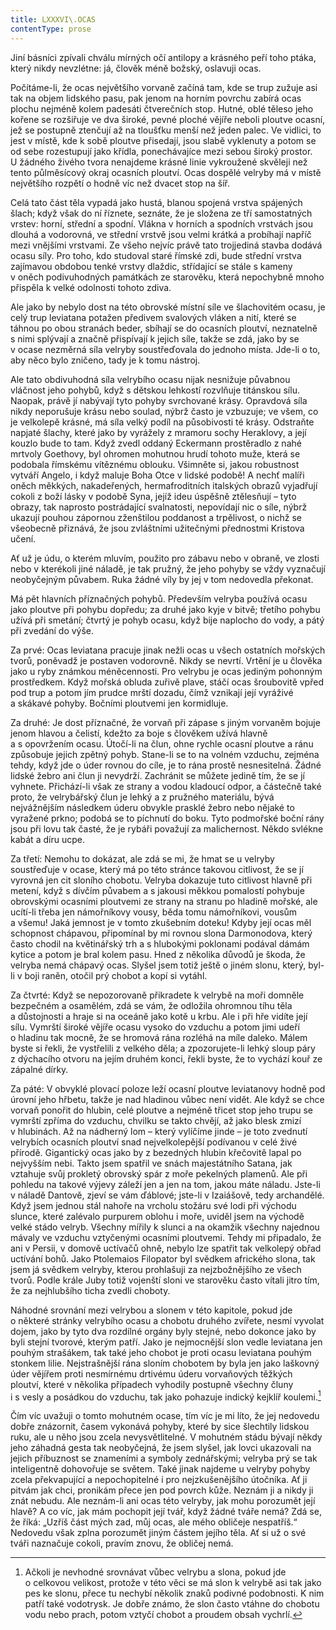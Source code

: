 ```yaml
---
title: LXXXVI\.OCAS
contentType: prose
---
```


<section>

Jiní básníci zpívali chválu mírných očí antilopy a krásného peří toho ptáka, který nikdy nevzlétne: já, člověk méně božský, oslavuji ocas.

Počítáme-li, že ocas největšího vorvaně začíná tam, kde se trup zužuje asi tak na objem lidského pasu, pak jenom na horním povrchu zabírá ocas plochu nejméně kolem padesáti čtverečních stop. Hutné, oblé těleso jeho kořene se rozšiřuje ve dva široké, pevné ploché vějíře neboli ploutve ocasní, jež se postupně ztenčují až na tloušťku menší než jeden palec. Ve vidlici, to jest v místě, kde k sobě ploutve přisedají, jsou slabě vyklenuty a potom se od sebe rozestupují jako křídla, ponechávajíce mezi sebou široký prostor. U žádného živého tvora nenajdeme krásné linie vykroužené skvěleji než tento půlměsícový okraj ocasních ploutví. Ocas dospělé velryby má v místě největšího rozpětí o hodně víc než dvacet stop na šíř.

Celá tato část těla vypadá jako hustá, blanou spojená vrstva spájených šlach; když však do ní říznete, seznáte, že je složena ze tří samostatných vrstev: horní, střední a spodní. Vlákna v horních a spodních vrstvách jsou dlouhá a vodorovná, ve střední vrstvě jsou velmi krátká a probíhají napříč mezi vnějšími vrstvami. Ze všeho nejvíc právě tato trojjediná stavba dodává ocasu síly. Pro toho, kdo studoval staré římské zdi, bude střední vrstva zajímavou obdobou tenké vrstvy dlaždic, střídající se stále s kameny v oněch podivuhodných památkách ze starověku, která nepochybně mnoho přispěla k velké odolnosti tohoto zdiva.

Ale jako by nebylo dost na této obrovské místní síle ve šlachovitém ocasu, je celý trup leviatana potažen předivem svalových vláken a nití, které se táhnou po obou stranách beder, sbíhají se do ocasních ploutví, neznatelně s nimi splývají a značně přispívají k jejich síle, takže se zdá, jako by se v ocase nezměrná síla velryby soustřeďovala do jednoho místa. Jde-li o to, aby něco bylo zničeno, tady je k tomu nástroj.

Ale tato obdivuhodná síla velrybího ocasu nijak nesnižuje půvabnou vláčnost jeho pohybů, když s dětskou lehkostí rozvlňuje titánskou sílu. Naopak, právě jí nabývají tyto pohyby svrchované krásy. Opravdová síla nikdy neporušuje krásu nebo soulad, nýbrž často je vzbuzuje; ve všem, co je velkolepě krásné, má síla velký podíl na působivosti té krásy. Odstraňte napjaté šlachy, které jako by vyrážely z mramoru sochy Heraklovy, a její kouzlo bude to tam. Když zvedl oddaný Eckermann prostěradlo z nahé mrtvoly Goethovy, byl ohromen mohutnou hrudí tohoto muže, která se podobala římskému vítěznému oblouku. Všimněte si, jakou robustnost vytváří Angelo, i když maluje Boha Otce v lidské podobě! A nechť malíři oněch měkkých, nakadeřených, hermafroditních italských obrazů vyjadřují cokoli z boží lásky v podobě Syna, jejíž ideu úspěšně ztělesňují – tyto obrazy, tak naprosto postrádající svalnatosti, nepovídají nic o síle, nýbrž ukazují pouhou zápornou zženštilou poddanost a trpělivost, o nichž se všeobecně přiznává, že jsou zvláštními užitečnými přednostmi Kristova učení.

Ať už je údu, o kterém mluvím, použito pro zábavu nebo v obraně, ve zlosti nebo v kterékoli jiné náladě, je tak pružný, že jeho pohyby se vždy vyznačují neobyčejným půvabem. Ruka žádné víly by jej v tom nedovedla překonat.

Má pět hlavních příznačných pohybů. Především velryba používá ocasu jako ploutve při pohybu dopředu; za druhé jako kyje v bitvě; třetího pohybu užívá při smetání; čtvrtý je pohyb ocasu, když bije naplocho do vody, a pátý při zvedání do výše.

Za prvé: Ocas leviatana pracuje jinak nežli ocas u všech ostatních mořských tvorů, poněvadž je postaven vodorovně. Nikdy se nevrtí. Vrtění je u člověka jako u ryby známkou méněcennosti. Pro velrybu je ocas jediným pohonným prostředkem. Když mořská obluda zuřivě plave, stáčí ocas šroubovitě vpřed pod trup a potom jím prudce mrští dozadu, čímž vznikají její vyráživé a skákavé pohyby. Bočními ploutvemi jen kormidluje.

Za druhé: Je dost příznačné, že vorvaň při zápase s jiným vor­vaněm bojuje jenom hlavou a čelistí, kdežto za boje s člověkem užívá hlavně a s opovržením ocasu. Útočí-li na člun, ohne rychle ocasní ploutve a ránu způsobuje jejich zpětný pohyb. Stane-li se to na volném vzduchu, zejména tehdy, když jde o úder rovnou do cíle, je to rána prostě nesnesitelná. Žádné lidské žebro ani člun ji nevydrží. Zachránit se můžete jedině tím, že se jí vyhnete. Přichází-li však ze strany a vodou kladoucí odpor, a částečně také proto, že velrybářský člun je lehký a z pružného materiálu, bývá nejvážnějším následkem úderu obvykle prasklé žebro nebo nějaké to vyražené prkno; podobá se to píchnutí do boku. Tyto podmořské boční rány jsou při lovu tak časté, že je rybáři považují za malichernost. Někdo svlékne kabát a díru ucpe.

Za třetí: Nemohu to dokázat, ale zdá se mi, že hmat se u velryby soustřeďuje v ocase, který má po této stránce takovou citlivost, že se jí vyrovná jen cit sloního chobotu. Velryba dokazuje tuto citlivost hlavně při metení, když s dívčím půvabem a s jakousi měkkou pomalostí pohybuje obrovskými ocasními ploutvemi ze strany na stranu po hladině mořské, ale ucítí-li třeba jen námořníkovy vousy, běda tomu námořníkovi, vousům a všemu! Jaká jemnost je v tomto zkušebním doteku! Kdyby její ocas měl schopnost chápavou, připomínal by mi rovnou slona Darmonodova, který často chodil na květinářský trh a s hlubokými poklonami podával dámám kytice a potom je bral kolem pasu. Hned z několika důvodů je škoda, že velryba nemá chápavý ocas. Slyšel jsem totiž ještě o jiném slonu, který, byl-li v boji raněn, otočil prý chobot a kopí si vytáhl.

Za čtvrté: Když se nepozorovaně přikradete k velrybě na moři domněle bezpečném a osamělém, zdá se vám, že odložila ohromnou tíhu těla a důstojnosti a hraje si na oceáně jako kotě u krbu. Ale i při hře vidíte její sílu. Vymrští široké vějíře ocasu vysoko do vzduchu a potom jimi udeří o hladinu tak mocně, že se hromová rána rozléhá na míle daleko. Málem byste si řekli, že vystřelili z velkého děla; a zpozorujete-li lehký sloup páry z dýchacího otvoru na jejím druhém konci, řekli byste, že to vychází kouř ze zápalné dírky.

Za páté: V obvyklé plovací poloze leží ocasní ploutve leviatanovy hodně pod úrovní jeho hřbetu, takže je nad hladinou vůbec není vidět. Ale když se chce vorvaň ponořit do hlubin, celé ploutve a nejméně třicet stop jeho trupu se vymrští zpříma do vzduchu, chvilku se takto chvějí, až jako blesk zmizí v hlubinách. Až na nádherný lom – který vylíčíme jinde – je toto zvednutí velrybích ocasních ploutví snad nejvelkolepější podívanou v celé živé přírodě. Gigantický ocas jako by z bezedných hlubin křečovitě lapal po nejvyšším nebi. Takto jsem spatřil ve snách majestátního Satana, jak vztahuje svůj prokletý obrovský spár z moře pekelných plamenů. Ale při pohledu na takové výjevy záleží jen a jen na tom, jakou máte náladu. Jste-li v náladě Dantově, zjeví se vám ďáblové; jste-li v Izaiášově, tedy archandělé. Když jsem jednou stál nahoře na vrcholu stožáru své lodi při východu slunce, které zalévalo purpurem oblohu i moře, uviděl jsem na východě velké stádo velryb. Všechny mířily k slunci a na okamžik všechny najednou mávaly ve vzduchu vztyčenými ocasními ploutvemi. Tehdy mi připadalo, že ani v Persii, v domově uctívačů ohně, nebylo lze spatřit tak velkolepý obřad uctívání bohů. Jako Ptolemaios Filopator byl svědkem afrického slona, tak jsem já svědkem velryby, kterou prohlašuji za nejzbožnějšího ze všech tvorů. Podle krále Juby totiž vojenští sloni ve starověku často vítali jitro tím, že za nejhlubšího ticha zvedli choboty.

Náhodné srovnání mezi velrybou a slonem v této kapitole, pokud jde o některé stránky velrybího ocasu a chobotu druhého zvířete, nesmí vyvolat dojem, jako by tyto dva rozdílné orgány byly stejné, nebo dokonce jako by byli stejní tvorové, kterým patří. Jako je nejmocnější slon vedle leviatana jen pouhým strašákem, tak také jeho chobot je proti ocasu leviatana pouhým stonkem lilie. Nejstrašnější rána sloním chobotem by byla jen jako laškovný úder vějířem proti nesmírnému drtivému úderu vorvaňových těžkých ploutví, které v několika případech vyhodily postupně všechny čluny i s vesly a posádkou do vzduchu, tak jako pohazuje indický kejklíř koulemi.[^18]

Čím víc uvažuji o tomto mohutném ocase, tím víc je mi líto, že jej nedovedu dobře znázornit, časem vykonává pohyby, které by sice šlechtily lidskou ruku, ale u něho jsou zcela nevysvětlitelné. V mohutném stádu bývají někdy jeho záhadná gesta tak neobyčejná, že jsem slyšel, jak lovci ukazovali na jejich příbuznost se znameními a symboly zednářskými; velryba prý se tak inteligentně dohovořuje se světem. Také jinak najdeme u velryby pohyby zcela překvapující a nepochopitelné i pro nejzkušenějšího útočníka. Ať ji pitvám jak chci, pronikám přece jen pod povrch kůže. Neznám ji a nikdy ji znát nebudu. Ale neznám-li ani ocas této velryby, jak mohu porozumět její hlavě? A co víc, jak mám pochopit její tvář, když žádné tváře nemá? Zdá se, že říká: „Uzříš část mých zad, můj ocas, ale mého obličeje nespatříš.“ Nedovedu však zplna porozumět jiným částem jejího těla. Ať si už o své tváři naznačuje cokoli, pravím znovu, že obličej nemá.

[^18]: Ačkoli je nevhodné srovnávat vůbec velrybu a slona, pokud jde o celkovou velikost, protože v této věci se má slon k velrybě asi tak jako pes ke slonu, přece tu nechybí několik znaků podivné podobnosti. K nim patří také vodotrysk. Je dobře známo, že slon často vtáhne do chobotu vodu nebo prach, potom vztyčí chobot a proudem obsah vychrlí.

</section>
